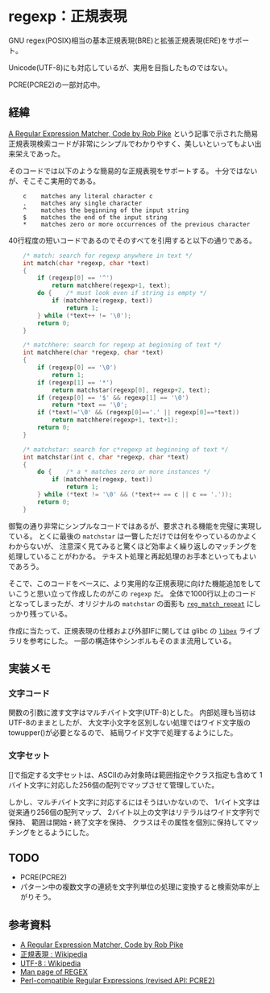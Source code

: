 # regexp：正規表現

GNU regex(POSIX)相当の基本正規表現(BRE)と拡張正規表現(ERE)をサポート。

Unicode(UTF-8)にも対応しているが、実用を目指したものではない。

PCRE(PCRE2)の一部対応中。

## 経緯

[A Regular Expression Matcher, Code by Rob Pike](https://www.cs.princeton.edu/courses/archive/spr09/cos333/beautiful.html)
 という記事で示された簡易正規表現検索コードが非常にシンプルでわかりやすく、美しいといってもよい出来栄えであった。

そのコードでは以下のような簡易的な正規表現をサポートする。
十分ではないが、そこそこ実用的である。

```text
    c    matches any literal character c
    .    matches any single character
    ^    matches the beginning of the input string
    $    matches the end of the input string
    *    matches zero or more occurrences of the previous character
```

40行程度の短いコードであるのでそのすべてを引用すると以下の通りである。

```c
    /* match: search for regexp anywhere in text */
    int match(char *regexp, char *text)
    {
        if (regexp[0] == '^')
            return matchhere(regexp+1, text);
        do {    /* must look even if string is empty */
            if (matchhere(regexp, text))
                return 1;
        } while (*text++ != '\0');
        return 0;
    }

    /* matchhere: search for regexp at beginning of text */
    int matchhere(char *regexp, char *text)
    {
        if (regexp[0] == '\0')
            return 1;
        if (regexp[1] == '*')
            return matchstar(regexp[0], regexp+2, text);
        if (regexp[0] == '$' && regexp[1] == '\0')
            return *text == '\0';
        if (*text!='\0' && (regexp[0]=='.' || regexp[0]==*text))
            return matchhere(regexp+1, text+1);
        return 0;
    }

    /* matchstar: search for c*regexp at beginning of text */
    int matchstar(int c, char *regexp, char *text)
    {
        do {    /* a * matches zero or more instances */
            if (matchhere(regexp, text))
                return 1;
        } while (*text != '\0' && (*text++ == c || c == '.'));
        return 0;
    }
```

御覧の通り非常にシンプルなコードではあるが、要求される機能を完璧に実現している。
とくに最後の `matchstar` は一瞥しただけでは何をやっているのかよくわからないが、
注意深く見てみると驚くほど効率よく繰り返しのマッチングを処理していることがわかる。
テキスト処理と再起処理のお手本といってもよいであろう。

そこで、このコードをベースに、より実用的な正規表現に向けた機能追加をしていこうと思い立って作成したのがこの `regexp` だ。
全体で1000行以上のコードとなってしまったが、オリジナルの `matchstar` の面影も [`reg_match_repeat`](https://github.com/levelevel/regexp/blob/04bdfde000516cbc8ee990de5ddbe533e6a99a44/regexp.c#L1344) にしっかり残っている。

作成に当たって、正規表現の仕様および外部IFに関しては glibc の
 [`libex`](https://linuxjm.osdn.jp/html/LDP_man-pages/man3/regex.3.html) ライブラリを参考にした。
一部の構造体やシンボルもそのまま流用している。

## 実装メモ

### 文字コード

関数の引数に渡す文字はマルチバイト文字(UTF-8)とした。
内部処理も当初はUTF-8のままとしたが、
大文字小文字を区別しない処理ではワイド文字版のtowupper()が必要となるので、
結局ワイド文字で処理するようにした。

### 文字セット

[]で指定する文字セットは、ASCIIのみ対象時は範囲指定やクラス指定も含めて
1バイト文字に対応した256個の配列でマップさせて管理していた。

しかし、マルチバイト文字に対応するにはそうはいかないので、
1バイト文字は従来通り256個の配列マップ、
2バイト以上の文字はリテラルはワイド文字列で保持、
範囲は開始・終了文字を保持、
クラスはその属性を個別に保持してマッチングをとるようにした。

## TODO

- PCRE(PCRE2)
- パターン中の複数文字の連続を文字列単位の処理に変換すると検索効率が上がりそう。

## 参考資料

- [A Regular Expression Matcher, Code by Rob Pike](https://www.cs.princeton.edu/courses/archive/spr09/cos333/beautiful.html)
- [正規表現 : Wikipedia](https://ja.wikipedia.org/wiki/%E6%AD%A3%E8%A6%8F%E8%A1%A8%E7%8F%BE)
- [UTF-8 : Wikipedia](https://ja.wikipedia.org/wiki/UTF-8)
- [Man page of REGEX](https://linuxjm.osdn.jp/html/LDP_man-pages/man3/regex.3.html)
- [Perl-compatible Regular Expressions (revised API: PCRE2)](https://www.pcre.org/current/doc/html/index.html)
